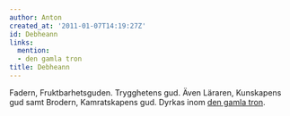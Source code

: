 ```yaml
---
author: Anton
created_at: '2011-01-07T14:19:27Z'
id: Debheann
links:
  mention:
  - den gamla tron
title: Debheann
---
```


Fadern, Fruktbarhetsguden. Trygghetens gud. Även Läraren, Kunskapens gud samt Brodern, Kamratskapens
gud. Dyrkas inom [den gamla tron].

  [den gamla tron]: den_gamla_tron
